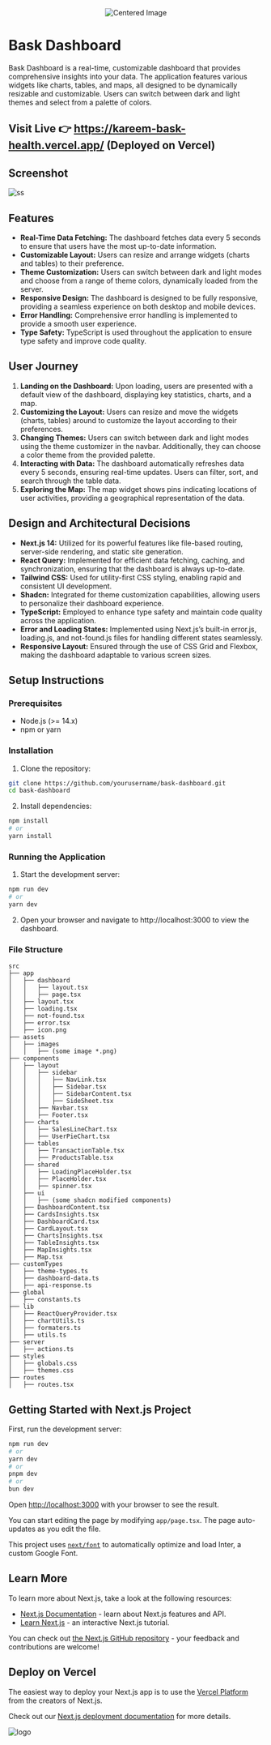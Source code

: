 
<!-- Centering an image using HTML -->
<div align="center">
  <img src="https://github.com/user-attachments/assets/e8598480-d582-4177-b2ed-2058e71b77cb" alt="Centered Image" />
</div>

# Bask Dashboard
Bask Dashboard is a real-time, customizable dashboard that provides comprehensive insights into your data. The application features various widgets like charts, tables, and maps, all designed to be dynamically resizable and customizable. Users can switch between dark and light themes and select from a palette of colors.


## Visit Live 👉 https://kareem-bask-health.vercel.app/ (Deployed on Vercel)

## Screenshot
![ss](https://github.com/user-attachments/assets/ff23e28d-8719-46f8-8f26-e6adba65c26b)


## Features

- **Real-Time Data Fetching:** The dashboard fetches data every 5 seconds to ensure that users have the most up-to-date information.
- **Customizable Layout:** Users can resize and arrange widgets (charts and tables) to their preference.
- **Theme Customization:** Users can switch between dark and light modes and choose from a range of theme colors, dynamically loaded from the server.
- **Responsive Design:** The dashboard is designed to be fully responsive, providing a seamless experience on both desktop and mobile devices.
- **Error Handling:** Comprehensive error handling is implemented to provide a smooth user experience.
- **Type Safety:** TypeScript is used throughout the application to ensure type safety and improve code quality.

## User Journey

1. **Landing on the Dashboard:** Upon loading, users are presented with a default view of the dashboard, displaying key statistics, charts, and a map.
2. **Customizing the Layout:** Users can resize and move the widgets (charts, tables) around to customize the layout according to their preferences.
3. **Changing Themes:** Users can switch between dark and light modes using the theme customizer in the navbar. Additionally, they can choose a color theme from the provided palette.
4. **Interacting with Data:** The dashboard automatically refreshes data every 5 seconds, ensuring real-time updates. Users can filter, sort, and search through the table data.
5. **Exploring the Map:** The map widget shows pins indicating locations of user activities, providing a geographical representation of the data.

## Design and Architectural Decisions

- **Next.js 14:** Utilized for its powerful features like file-based routing, server-side rendering, and static site generation.
- **React Query:** Implemented for efficient data fetching, caching, and synchronization, ensuring that the dashboard is always up-to-date.
- **Tailwind CSS:** Used for utility-first CSS styling, enabling rapid and consistent UI development.
- **Shadcn:** Integrated for theme customization capabilities, allowing users to personalize their dashboard experience.
- **TypeScript:** Employed to enhance type safety and maintain code quality across the application.
- **Error and Loading States:** Implemented using Next.js’s built-in error.js, loading.js, and not-found.js files for handling different states seamlessly.
- **Responsive Layout:** Ensured through the use of CSS Grid and Flexbox, making the dashboard adaptable to various screen sizes.

## Setup Instructions

### Prerequisites

- Node.js (>= 14.x)
- npm or yarn

### Installation

1. Clone the repository:

```bash
git clone https://github.com/yourusername/bask-dashboard.git
cd bask-dashboard
```

2. Install dependencies:

```bash
npm install
# or
yarn install
```

### Running the Application

1. Start the development server:

```bash
npm run dev
# or
yarn dev
```

2. Open your browser and navigate to http://localhost:3000 to view the dashboard.

### File Structure
```
src
├── app
│   ├── dashboard
│   │   ├── layout.tsx
│   │   ├── page.tsx
│   ├── layout.tsx
│   ├── loading.tsx
│   ├── not-found.tsx
│   ├── error.tsx
│   ├── icon.png
├── assets
│   ├── images
│   │   ├── (some image *.png)
├── components
│   ├── layout
│   │   ├── sidebar
│   │   │   ├── NavLink.tsx
│   │   │   ├── Sidebar.tsx
│   │   │   ├── SidebarContent.tsx
│   │   │   ├── SideSheet.tsx
│   │   ├── Navbar.tsx
│   │   ├── Footer.tsx
│   ├── charts
│   │   ├── SalesLineChart.tsx
│   │   ├── UserPieChart.tsx
│   ├── tables
│   │   ├── TransactionTable.tsx
│   │   ├── ProductsTable.tsx
│   ├── shared
│   │   ├── LoadingPlaceHolder.tsx
│   │   ├── PlaceHolder.tsx
│   │   ├── spinner.tsx
│   ├── ui
│   │   ├── (some shadcn modified components)
│   ├── DashboardContent.tsx
│   ├── CardsInsights.tsx
│   ├── DashboardCard.tsx
│   ├── CardLayout.tsx
│   ├── ChartsInsights.tsx
│   ├── TableInsights.tsx
│   ├── MapInsights.tsx
│   ├── Map.tsx
├── customTypes
│   ├── theme-types.ts
│   ├── dashboard-data.ts
│   ├── api-response.ts
├── global
│   ├── constants.ts
├── lib
│   ├── ReactQueryProvider.tsx
│   ├── chartUtils.ts
│   ├── formaters.ts
│   ├── utils.ts
├── server
│   ├── actions.ts
├── styles
│   ├── globals.css
│   ├── themes.css
├── routes
│   ├── routes.tsx
```


## Getting Started with Next.js Project

First, run the development server:

```bash
npm run dev
# or
yarn dev
# or
pnpm dev
# or
bun dev
```

Open [http://localhost:3000](http://localhost:3000) with your browser to see the result.

You can start editing the page by modifying `app/page.tsx`. The page auto-updates as you edit the file.

This project uses [`next/font`](https://nextjs.org/docs/basic-features/font-optimization) to automatically optimize and load Inter, a custom Google Font.

## Learn More

To learn more about Next.js, take a look at the following resources:

- [Next.js Documentation](https://nextjs.org/docs) - learn about Next.js features and API.
- [Learn Next.js](https://nextjs.org/learn) - an interactive Next.js tutorial.

You can check out [the Next.js GitHub repository](https://github.com/vercel/next.js/) - your feedback and contributions are welcome!

## Deploy on Vercel

The easiest way to deploy your Next.js app is to use the [Vercel Platform](https://vercel.com/new?utm_medium=default-template&filter=next.js&utm_source=create-next-app&utm_campaign=create-next-app-readme) from the creators of Next.js.

Check out our [Next.js deployment documentation](https://nextjs.org/docs/deployment) for more details.


![logo](https://github.com/user-attachments/assets/e8598480-d582-4177-b2ed-2058e71b77cb)
